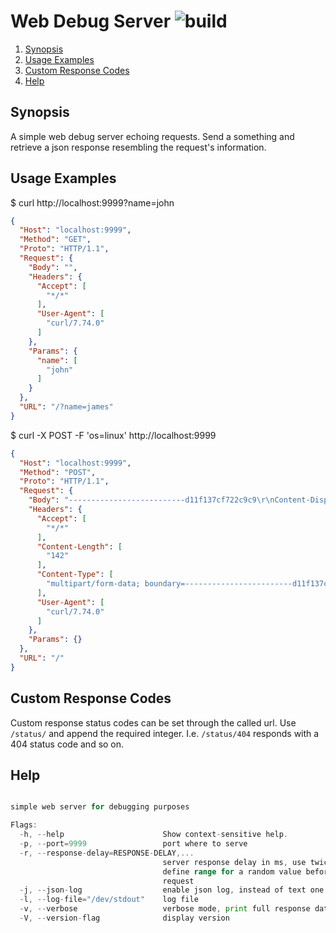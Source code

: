 # Web Debug Server ![build](https://github.com/triole/web-debug-server/actions/workflows/build.yaml/badge.svg)

<!--- mdtoc: toc begin -->

1. [Synopsis](#synopsis)
2. [Usage Examples](#usage-examples)
3. [Custom Response Codes](#custom-response-codes)
4. [Help](#help)<!--- mdtoc: toc end -->

## Synopsis

A simple web debug server echoing requests. Send a something and retrieve a json response resembling the request's information.

## Usage Examples

$ curl http://localhost:9999?name=john

```json
{
  "Host": "localhost:9999",
  "Method": "GET",
  "Proto": "HTTP/1.1",
  "Request": {
    "Body": "",
    "Headers": {
      "Accept": [
        "*/*"
      ],
      "User-Agent": [
        "curl/7.74.0"
      ]
    },
    "Params": {
      "name": [
        "john"
      ]
    }
  },
  "URL": "/?name=james"
}
```

$ curl -X POST -F 'os=linux' http://localhost:9999

```json
{
  "Host": "localhost:9999",
  "Method": "POST",
  "Proto": "HTTP/1.1",
  "Request": {
    "Body": "--------------------------d11f137cf722c9c9\r\nContent-Disposition: form-data; name=\"os\"\r\n\r\nlinux\r\n--------------------------d11f137cf722c9c9--\r\n",
    "Headers": {
      "Accept": [
        "*/*"
      ],
      "Content-Length": [
        "142"
      ],
      "Content-Type": [
        "multipart/form-data; boundary=------------------------d11f137cf722c9c9"
      ],
      "User-Agent": [
        "curl/7.74.0"
      ]
    },
    "Params": {}
  },
  "URL": "/"
}
```

## Custom Response Codes

Custom response status codes can be set through the called url. Use `/status/` and append the required integer. I.e. `/status/404` responds with a 404 status code and so on.

## Help

```go mdox-exec="r -h"

simple web server for debugging purposes

Flags:
  -h, --help                      Show context-sensitive help.
  -p, --port=9999                 port where to serve
  -r, --response-delay=RESPONSE-DELAY,...
                                  server response delay in ms, use twice to
                                  define range for a random value before each
                                  request
  -j, --json-log                  enable json log, instead of text one
  -l, --log-file="/dev/stdout"    log file
  -v, --verbose                   verbose mode, print full response data set
  -V, --version-flag              display version
```
